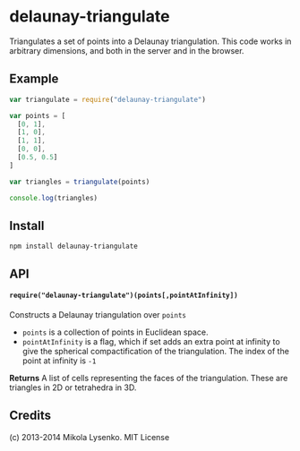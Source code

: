 delaunay-triangulate
====================
Triangulates a set of points into a Delaunay triangulation.  This code works in arbitrary dimensions, and both in the server and in the browser.

## Example

```javascript
var triangulate = require("delaunay-triangulate")

var points = [
  [0, 1],
  [1, 0],
  [1, 1],
  [0, 0],
  [0.5, 0.5]
]

var triangles = triangulate(points)

console.log(triangles)
```

## Install

    npm install delaunay-triangulate

## API

#### `require("delaunay-triangulate")(points[,pointAtInfinity])`
Constructs a Delaunay triangulation over `points`

* `points` is a collection of points in Euclidean space.
* `pointAtInfinity` is a flag, which if set adds an extra point at infinity to give the spherical compactification of the triangulation.  The index of the point at infinity is `-1`

**Returns** A list of cells representing the faces of the triangulation.  These are triangles in 2D or tetrahedra in 3D.

## Credits
(c) 2013-2014 Mikola Lysenko. MIT License